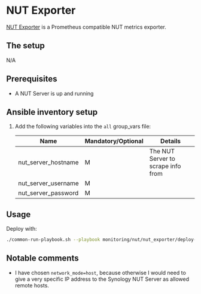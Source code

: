 # NUT Exporter

[NUT Exporter](https://github.com/DRuggeri/nut_exporter) is a Prometheus compatible NUT metrics exporter.

## The setup

N/A

## Prerequisites

- A NUT Server is up and running

## Ansible inventory setup

1. Add the following variables into the `all` group_vars file:

    | Name | Mandatory/Optional | Details |
    |------|--------------------|---------|
    |nut_server_hostname|M|The NUT Server to scrape info from|
    |nut_server_username|M||
    |nut_server_password|M||

## Usage

Deploy with:

```bash
./common-run-playbook.sh --playbook monitoring/nut/nut_exporter/deploy-nut-exporter.yaml --no-check
```

## Notable comments

- I have chosen `network_mode=host`, because otherwise I would need to give a very specific IP address to the Synology NUT Server as allowed remote hosts.

